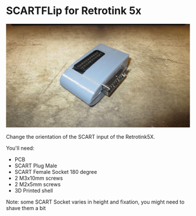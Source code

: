 SCARTFLip for Retrotink 5x
===========

![Picture of SCARTFlip](https://github.com/TRP-Retromods/SCARTFlip/blob/main/Pictures/IMG_0016.jpg?raw=true)



Change the orientation of the SCART input of the Retrotink5X.

You'll need:

- PCB
- SCART Plug Male
- SCART Female Socket 180 degree 
- 2 M3x10mm screws
- 2 M2x5mm screws
- 3D Printed shell

Note: some SCART Socket varies in height and fixation, you might need to shave them a bit
